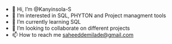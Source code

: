 - 👋 Hi, I’m @Kanyinsola-S
- 👀 I’m interested in SQL, PHYTON and Project managment tools
- 🌱 I’m currently learning SQL
- 💞️ I’m looking to collaborate on different projects
- 📫 How to reach me saheeddemilade@gmail.com

<!---
Kanyinsola-S/Kanyinsola-S is a ✨ special ✨ repository because its `README.md` (this file) appears on your GitHub profile.
You can click the Preview link to take a look at your changes.
--->
